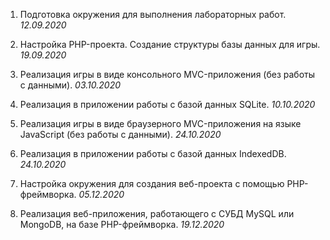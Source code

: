 1. Подготовка окружения для выполнения лабораторных работ. *12.09.2020*

2. Настройка PHP-проекта. Создание структуры базы данных для игры. *19.09.2020*
3. Реализация игры в виде консольного MVC-приложения (без работы с данными). *03.10.2020*
4. Реализация в приложении работы с базой данных SQLite. *10.10.2020*

5. Реализация игры в виде браузерного MVC-приложения на языке JavaScript (без работы с данными). *24.10.2020*
6. Реализация в приложении работы с базой данных IndexedDB. *24.10.2020*

7. Настройка окружения для создания веб-проекта с помощью PHP-фреймворка. *05.12.2020*
8. Реализация веб-приложения, работающего с СУБД MySQL или MongoDB, на базе PHP-фреймворка. *19.12.2020*
